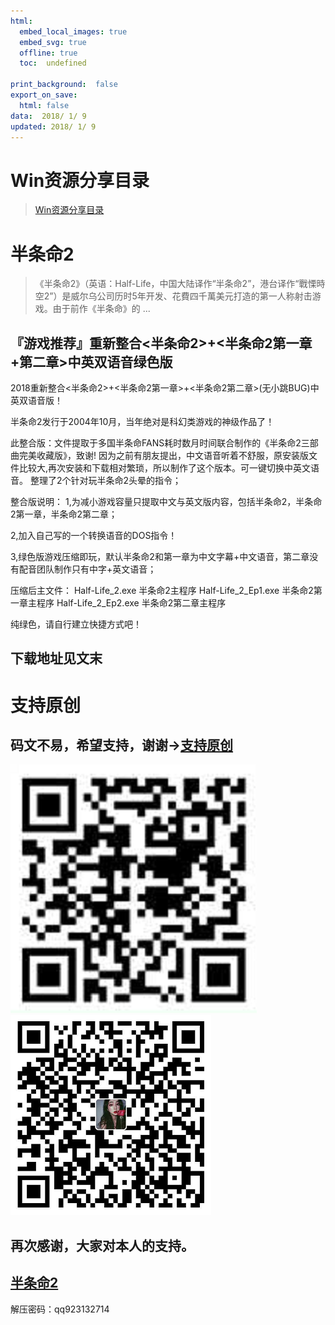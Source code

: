 ```yaml
---
html:
  embed_local_images: true
  embed_svg: true
  offline: true
  toc:  undefined

print_background:  false
export_on_save:
  html: false
data:  2018/ 1/ 9
updated: 2018/ 1/ 9
---
```


# Win资源分享目录

> [Win资源分享目录](https://blog.csdn.net/qq923132714/article/details/83108491 "Win资源分享目录")


# 半条命2

> 《半条命2》（英语：Half-Life，中国大陆译作“半条命2”，港台译作“戰慄時空2”）是威尔乌公司历时5年开发、花費四千萬美元打造的第一人称射击游戏。由于前作《半条命》的 ...


## 『游戏推荐』重新整合<半条命2>+<半条命2第一章+第二章>中英双语音绿色版

2018重新整合<半条命2>+<半条命2第一章>+<半条命2第二章>(无小跳BUG)中英双语音版！

半条命2发行于2004年10月，当年绝对是科幻类游戏的神级作品了！

此整合版：文件提取于多国半条命FANS耗时数月时间联合制作的《半条命2三部曲完美收藏版》，致谢!
因为之前有朋友提出，中文语音听着不舒服，原安装版文件比较大,再次安装和下载相对繁琐，所以制作了这个版本。可一键切换中英文语音。
整理了2个针对玩半条命2头晕的指令；

整合版说明：
1,为减小游戏容量只提取中文与英文版内容，包括半条命2，半条命2第一章，半条命2第二章；

2,加入自己写的一个转换语音的DOS指令！

3,绿色版游戏压缩即玩，默认半条命2和第一章为中文字幕+中文语音，第二章没有配音团队制作只有中字+英文语音；

压缩后主文件：
Half-Life_2.exe        半条命2主程序
Half-Life_2_Ep1.exe    半条命2第一章主程序
Half-Life_2_Ep2.exe    半条命2第二章主程序

纯绿色，请自行建立快捷方式吧！

## 下载地址见文末

# 支持原创
## 码文不易，希望支持，谢谢->**[支持原创](http://blog.csdn.net/qq923132714/article/details/79399145)**
![微信支付](https://raw.githubusercontent.com/923132714/my_picture/master/blog/support/weixin.png)![微信支付](https://raw.githubusercontent.com/923132714/my_picture/master/blog/support/支付宝.png)
## 再次感谢，大家对本人的支持。



## [半条命2](http://u16848854.ctfile.net/fs/16848854-330134451 "半条命2")

解压密码：qq923132714
